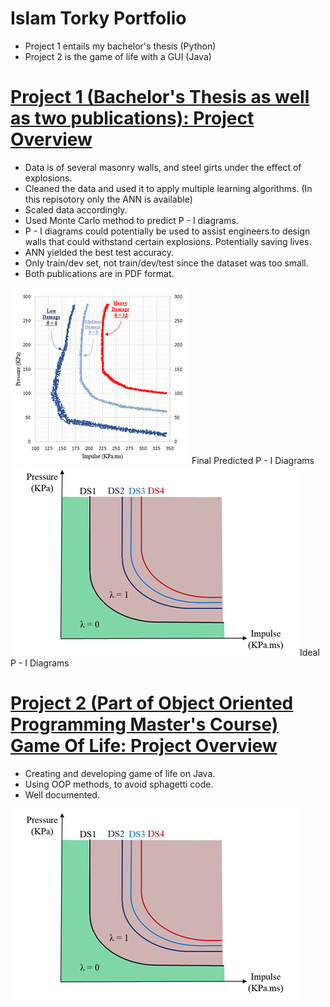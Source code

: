 # Islam Torky Portfolio
* Project 1 entails my bachelor's thesis (Python)
* Project 2 is the game of life with a GUI (Java)


# [Project 1 (Bachelor's Thesis as well as two publications): Project Overview](https://github.com/Torky24/Islam_Portfolio/tree/main/Project%201)
* Data is of several masonry walls, and steel girts under the effect of explosions.
* Cleaned the data and used it to apply multiple learning algorithms. (In this repisotory only the ANN is available)
* Scaled data accordingly.
* Used Monte Carlo method to predict P - I diagrams.
* P - I diagrams could potentially be used to assist engineers to design walls that could withstand certain explosions. Potentially saving lives.
* ANN yielded the best test accuracy.
* Only train/dev set, not train/dev/test since the dataset was too small.
* Both publications are in PDF format.

![Final Predicted P - I Diagrams](https://github.com/Torky24/Islam_Portfolio/blob/main/images/Predicted%20P%20-%20I%20Diagrams.png)
Final Predicted P - I Diagrams
![Ideal P - I Diagrams](https://github.com/Torky24/Islam_Portfolio/blob/main/images/ideal%20p%20-%20i%20diagram.png)
Ideal P - I Diagrams


# [Project 2 (Part of Object Oriented Programming Master's Course) Game Of Life: Project Overview](https://github.com/Torky24/Islam_Portfolio/tree/main/Project%202)
* Creating and developing game of life on Java.
* Using OOP methods, to avoid sphagetti code.
* Well documented.

![Ideal P - I Diagrams](https://github.com/Torky24/Islam_Portfolio/blob/main/images/ideal%20p%20-%20i%20diagram.png)
